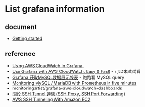 # List grafana information

## document
  * [Getting started](https://grafana.com/docs/guides/getting_started/)

## reference
  * [Using AWS CloudWatch in Grafana.](https://medium.com/@_oleksii_/using-aws-cloudwatch-in-grafana-8294b7a2e7dd)
  * [Use Grafana with AWS CloudWatch: Easy & Fast!](https://www.ceos3c.com/cloud/use-grafana-with-aws-cloudwatch-easy-fast/)  - 可以來試試看
  * [Grafana 获取MySQL数据展示报表](https://blog.csdn.net/huangquanlong/article/details/78589760) - 跑跑看 MySQL query
  * [Monitoring MySQL / MariaDB with Prometheus in five minutes](https://computingforgeeks.com/monitoring-mysql-mariadb-with-prometheus-in-five-minutes/)
  * [monitoringartist/grafana-aws-cloudwatch-dashboards](https://github.com/monitoringartist/grafana-aws-cloudwatch-dashboards)
  * [關於 SSH Tunnel 連線 (SSH Proxy, SSH Port Forwarding)](https://yu-jack.github.io/2019/01/08/ssh-tunnel/)
  * [AWS SSH Tunneling With Amazon EC2](https://binx.io/blog/2018/11/21/aws-ssh-tunneling/)



